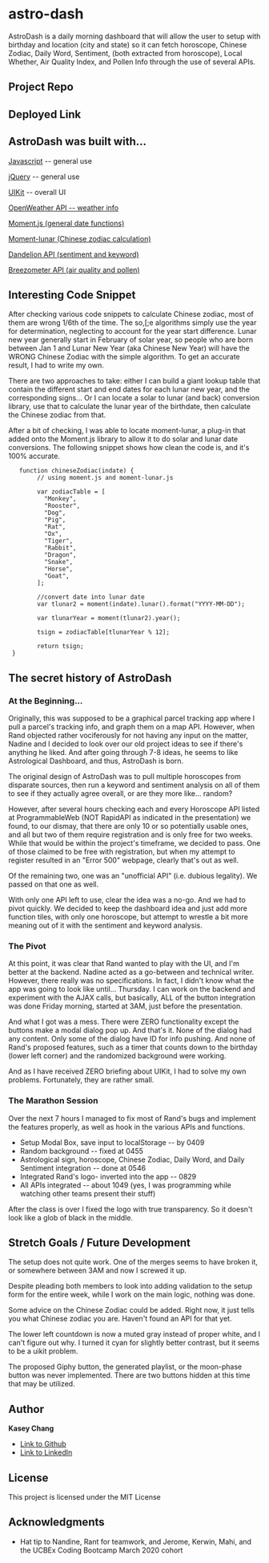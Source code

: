 # astro-dash

AstroDash is a daily morning dashboard that will allow the user to setup with birthday and location (city and state) so it can fetch horoscope, Chinese Zodiac, Daily Word, Sentiment, (both extracted from horoscope), Local Whether, Air Quality Index, and Pollen Info through the use of several APIs.

## Project Repo

## Deployed Link

## AstroDash was built with...

[Javascript](https://developer.mozilla.org/en-US/docs/Web/JavaScript) -- general use

[jQuery](https://jquery.com/) -- general use

[UIKit](https://getuikit.com/) -- overall UI

[OpenWeather API -- weather info](https://openweathermap.org/api)

[Moment.js (general date functions)](https://momentjs.com/)

[Moment-lunar (Chinese zodiac calculation)](https://github.com/Luavis/moment-lunar)

[Dandelion API (sentiment and keyword)](https://dandelion.eu/docs/)

[Breezometer API (air quality and pollen)](https://breezometer.com/)

## Interesting Code Snippet

After checking various code snippets to calculate Chinese zodiac, most of them are wrong 1/6th of the time. The so,[;e algorithms simply use the year for determination, neglecting to account for the year start difference. Lunar new year generally start in February of solar year, so people who are born between Jan 1 and Lunar New Year (aka Chinese New Year) will have the WRONG Chinese Zodiac with the simple algorithm. To get an accurate result, I had to write my own.

There are two approaches to take: either I can build a giant lookup table that contain the different start and end dates for each lunar new year, and the corresponding signs... Or I can locate a solar to lunar (and back) conversion library, use that to calculate the lunar year of the birthdate, then calculate the Chinese zodiac from that.

After a bit of checking, I was able to locate moment-lunar, a plug-in that added onto the Moment.js library to allow it to do solar and lunar date conversions. The following snippet shows how clean the code is, and it's 100% accurate.

       function chineseZodiac(indate) {
            // using moment.js and moment-lunar.js

            var zodiacTable = [
              "Monkey",
              "Rooster",
              "Dog",
              "Pig",
              "Rat",
              "Ox",
              "Tiger",
              "Rabbit",
              "Dragon",
              "Snake",
              "Horse",
              "Goat",
            ];

            //convert date into lunar date
            var tlunar2 = moment(indate).lunar().format("YYYY-MM-DD");

            var tlunarYear = moment(tlunar2).year();

            tsign = zodiacTable[tlunarYear % 12];

            return tsign;
     }

## The secret history of AstroDash

### At the Beginning...

Originally, this was supposed to be a graphical parcel tracking app where I pull a parcel's tracking info, and graph them on a map API. However, when Rand objected rather vociferously for not having any input on the matter, Nadine and I decided to look over our old project ideas to see if there's anything he liked. And after going through 7-8 ideas, he seems to like Astrological Dashboard, and thus, AstroDash is born.

The original design of AstroDash was to pull multiple horoscopes from disparate sources, then run a keyword and sentiment analysis on all of them to see if they actually agree overall, or are they more like... random?

However, after several hours checking each and every Horoscope API listed at ProgrammableWeb (NOT RapidAPI as indicated in the presentation) we found, to our dismay, that there are only 10 or so potentially usable ones, and all but two of them require registration and is only free for two weeks. While that would be within the project's timeframe, we decided to pass. One of those claimed to be free with registration, but when my attempt to register resulted in an "Error 500" webpage, clearly that's out as well.

Of the remaining two, one was an "unofficial API" (i.e. dubious legality). We passed on that one as well.

With only one API left to use, clear the idea was a no-go. And we had to pivot quickly. We decided to keep the dashboard idea and just add more function tiles, with only one horoscope, but attempt to wrestle a bit more meaning out of it with the sentiment and keyword analysis.

### The Pivot

At this point, it was clear that Rand wanted to play with the UI, and I'm better at the backend. Nadine acted as a go-between and technical writer. However, there really was no specifications. In fact, I didn't know what the app was going to look like until... Thursday. I can work on the backend and experiment with the AJAX calls, but basically, ALL of the button integration was done Friday morning, started at 3AM, just before the presentation.

And what I got was a mess. There were ZERO functionality except the buttons make a modal dialog pop up. And that's it. None of the dialog had any content. Only some of the dialog have ID for info pushing. And none of Rand's proposed features, such as a timer that counts down to the birthday (lower left corner) and the randomized background were working.

And as I have received ZERO briefing about UIKit, I had to solve my own problems. Fortunately, they are rather small.

### The Marathon Session

Over the next 7 hours I managed to fix most of Rand's bugs and implement the features properly, as well as hook in the various APIs and functions.

- Setup Modal Box, save input to localStorage -- by 0409
- Random background -- fixed at 0455
- Astrological sign, horoscope, Chinese Zodiac, Daily Word, and Daily Sentiment integration -- done at 0546
- Integrated Rand's logo- inverted into the app -- 0829
- All APIs integrated -- about 1049 (yes, I was programming while watching other teams present their stuff)

After the class is over I fixed the logo with true transparency. So it doesn't look like a glob of black in the middle.

## Stretch Goals / Future Development

The setup does not quite work. One of the merges seems to have broken it, or somewhere between 3AM and now I screwed it up.

Despite pleading both members to look into adding validation to the setup form for the entire week, while I work on the main logic, nothing was done.

Some advice on the Chinese Zodiac could be added. Right now, it just tells you what Chinese zodiac you are. Haven't found an API for that yet.

The lower left countdown is now a muted gray instead of proper white, and I can't figure out why. I turned it cyan for slightly better contrast, but it seems to be a uikit problem.

The proposed Giphy button, the generated playlist, or the moon-phase button was never implemented. There are two buttons hidden at this time that may be utilized.

## Author

**Kasey Chang**

- [Link to Github](https://github.com/kschang77)
- [Link to LinkedIn](https://www.linkedin.com/in/kasey-chang)

## License

This project is licensed under the MIT License

## Acknowledgments

- Hat tip to Nandine, Rant for teamwork, and Jerome, Kerwin, Mahi, and the UCBEx Coding Bootcamp March 2020 cohort
